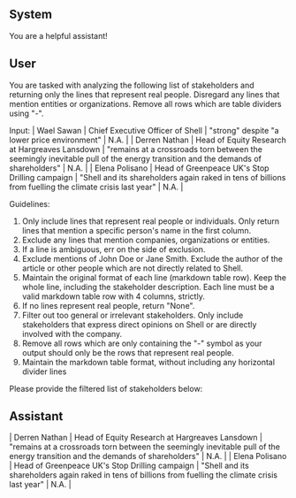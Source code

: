 ## System

You are a helpful assistant!

## User


You are tasked with analyzing the following list of stakeholders and returning only the lines that represent real people. Disregard any lines that mention entities or organizations. Remove all rows which are table dividers using "-".

Input:
| Wael Sawan | Chief Executive Officer of Shell | "strong" despite "a lower price environment" | N.A. |
| Derren Nathan | Head of Equity Research at Hargreaves Lansdown | "remains at a crossroads torn between the seemingly inevitable pull of the energy transition and the demands of shareholders" | N.A. |
| Elena Polisano | Head of Greenpeace UK's Stop Drilling campaign | "Shell and its shareholders again raked in tens of billions from fuelling the climate crisis last year" | N.A. |

Guidelines:
1. Only include lines that represent real people or individuals. Only return lines that mention a specific person's name in the first column.
2. Exclude any lines that mention companies, organizations or entities.
3. If a line is ambiguous, err on the side of exclusion.
4. Exclude mentions of John Doe or Jane Smith. Exclude the author of the article or other people which are not directly related to Shell.
5. Maintain the original format of each line (markdown table row). Keep the whole line, including the stakeholder description. Each line must be a valid markdown table row with 4 columns, strictly.
6. If no lines represent real people, return "None".
7. Filter out too general or irrelevant stakeholders. Only include stakeholders that express direct opinions on Shell or are directly involved with the company.
8. Remove all rows which are only containing the "-" symbol as your output should only be the rows that represent real people.
9. Maintain the markdown table format, without including any horizontal divider lines

Please provide the filtered list of stakeholders below:
        

## Assistant

| Derren Nathan | Head of Equity Research at Hargreaves Lansdown | "remains at a crossroads torn between the seemingly inevitable pull of the energy transition and the demands of shareholders" | N.A. |
| Elena Polisano | Head of Greenpeace UK's Stop Drilling campaign | "Shell and its shareholders again raked in tens of billions from fuelling the climate crisis last year" | N.A. |


